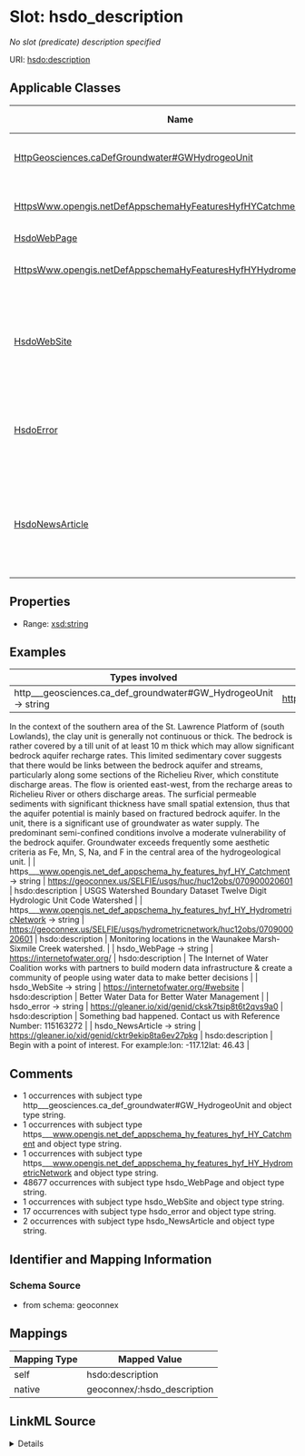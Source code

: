 

# Slot: hsdo_description


_No slot (predicate) description specified_





URI: [hsdo:description](http://schema.org/description)



<!-- no inheritance hierarchy -->





## Applicable Classes

| Name | Description | Modifies Slot |
| --- | --- | --- |
| [HttpGeosciences.caDefGroundwater#GWHydrogeoUnit](../classes/HttpGeosciences.caDefGroundwater#GWHydrogeoUnit.md) | No class (type) description specified |  no  |
| [HttpsWww.opengis.netDefAppschemaHyFeaturesHyfHYCatchment](../classes/HttpsWww.opengis.netDefAppschemaHyFeaturesHyfHYCatchment.md) | No class (type) description specified |  no  |
| [HsdoWebPage](../classes/HsdoWebPage.md) | A web page |  no  |
| [HttpsWww.opengis.netDefAppschemaHyFeaturesHyfHYHydrometricNetwork](../classes/HttpsWww.opengis.netDefAppschemaHyFeaturesHyfHYHydrometricNetwork.md) | No class (type) description specified |  no  |
| [HsdoWebSite](../classes/HsdoWebSite.md) | A WebSite is a set of related web pages and other items typically served from... |  no  |
| [HsdoError](../classes/HsdoError.md) | For failed actions, more information on the cause of the failure |  no  |
| [HsdoNewsArticle](../classes/HsdoNewsArticle.md) | A NewsArticle is an article whose content reports news, or provides backgroun... |  no  |







## Properties

* Range: [xsd:string](xsd:string)






## Examples

| Types involved | Subject | Predicate | Object |
| --- | --- | --- | --- |
| http___geosciences.ca_def_groundwater#GW_HydrogeoUnit → string | https://geoconnex.ca/id/hydrogeounits/Richelieu1 | hsdo:description | 
In the context of the southern area of the St. Lawrence Platform of (south Lowlands), the clay unit is generally not continuous or thick. The bedrock is rather covered by a till unit of at least 10 m thick which may allow significant bedrock aquifer recharge rates. This limited sedimentary cover suggests that there would be links between the bedrock aquifer and streams, particularly along some sections of the Richelieu River, which constitute discharge areas. The flow is oriented east-west, from the recharge areas to Richelieu River or others discharge areas. The surficial permeable sediments with significant thickness have small spatial extension, thus that the aquifer potential is mainly based on fractured bedrock aquifer. In the unit, there is a significant use of groundwater as water supply. The predominant semi-confined conditions involve a moderate vulnerability of the bedrock aquifer. Groundwater exceeds frequently some aesthetic criteria as Fe, Mn, S, Na, and F in the central area of the hydrogeological unit.
 |
| https___www.opengis.net_def_appschema_hy_features_hyf_HY_Catchment → string | https://geoconnex.us/SELFIE/usgs/huc/huc12obs/070900020601 | hsdo:description | USGS Watershed Boundary Dataset Twelve Digit Hydrologic Unit Code Watershed |
| https___www.opengis.net_def_appschema_hy_features_hyf_HY_HydrometricNetwork → string | https://geoconnex.us/SELFIE/usgs/hydrometricnetwork/huc12obs/070900020601 | hsdo:description | Monitoring locations in the Waunakee Marsh-Sixmile Creek watershed. |
| hsdo_WebPage → string | https://internetofwater.org/ | hsdo:description | The Internet of Water Coalition works with partners to build modern data infrastructure & create a community of people using water data to make better decisions |
| hsdo_WebSite → string | https://internetofwater.org/#website | hsdo:description | Better Water Data for Better Water Management |
| hsdo_error → string | https://gleaner.io/xid/genid/cksk7tsip8t6t2qvs9a0 | hsdo:description | Something bad happened. Contact us with Reference Number: 115163272 |
| hsdo_NewsArticle → string | https://gleaner.io/xid/genid/cktr9ekip8ta6ev27pkg | hsdo:description | Begin with a point of interest. For example:lon: -117.12lat: 46.43 |


## Comments

* 1 occurrences with subject type http___geosciences.ca_def_groundwater#GW_HydrogeoUnit and object type string.
* 1 occurrences with subject type https___www.opengis.net_def_appschema_hy_features_hyf_HY_Catchment and object type string.
* 1 occurrences with subject type https___www.opengis.net_def_appschema_hy_features_hyf_HY_HydrometricNetwork and object type string.
* 48677 occurrences with subject type hsdo_WebPage and object type string.
* 1 occurrences with subject type hsdo_WebSite and object type string.
* 17 occurrences with subject type hsdo_error and object type string.
* 2 occurrences with subject type hsdo_NewsArticle and object type string.

## Identifier and Mapping Information







### Schema Source


* from schema: geoconnex




## Mappings

| Mapping Type | Mapped Value |
| ---  | ---  |
| self | hsdo:description |
| native | geoconnex/:hsdo_description |




## LinkML Source

<details>
```yaml
name: hsdo_description
description: No slot (predicate) description specified
comments:
- 1 occurrences with subject type http___geosciences.ca_def_groundwater#GW_HydrogeoUnit
  and object type string.
- 1 occurrences with subject type https___www.opengis.net_def_appschema_hy_features_hyf_HY_Catchment
  and object type string.
- 1 occurrences with subject type https___www.opengis.net_def_appschema_hy_features_hyf_HY_HydrometricNetwork
  and object type string.
- 48677 occurrences with subject type hsdo_WebPage and object type string.
- 1 occurrences with subject type hsdo_WebSite and object type string.
- 17 occurrences with subject type hsdo_error and object type string.
- 2 occurrences with subject type hsdo_NewsArticle and object type string.
examples:
- description: http___geosciences.ca_def_groundwater#GW_HydrogeoUnit → string
  object:
    example_object: '

      In the context of the southern area of the St. Lawrence Platform of (south Lowlands),
      the clay unit is generally not continuous or thick. The bedrock is rather covered
      by a till unit of at least 10 m thick which may allow significant bedrock aquifer
      recharge rates. This limited sedimentary cover suggests that there would be
      links between the bedrock aquifer and streams, particularly along some sections
      of the Richelieu River, which constitute discharge areas. The flow is oriented
      east-west, from the recharge areas to Richelieu River or others discharge areas.
      The surficial permeable sediments with significant thickness have small spatial
      extension, thus that the aquifer potential is mainly based on fractured bedrock
      aquifer. In the unit, there is a significant use of groundwater as water supply.
      The predominant semi-confined conditions involve a moderate vulnerability of
      the bedrock aquifer. Groundwater exceeds frequently some aesthetic criteria
      as Fe, Mn, S, Na, and F in the central area of the hydrogeological unit.

      '
    example_predicate: hsdo:description
    example_subject: https://geoconnex.ca/id/hydrogeounits/Richelieu1
- description: https___www.opengis.net_def_appschema_hy_features_hyf_HY_Catchment
    → string
  object:
    example_object: USGS Watershed Boundary Dataset Twelve Digit Hydrologic Unit Code
      Watershed
    example_predicate: hsdo:description
    example_subject: https://geoconnex.us/SELFIE/usgs/huc/huc12obs/070900020601
- description: https___www.opengis.net_def_appschema_hy_features_hyf_HY_HydrometricNetwork
    → string
  object:
    example_object: Monitoring locations in the Waunakee Marsh-Sixmile Creek watershed.
    example_predicate: hsdo:description
    example_subject: https://geoconnex.us/SELFIE/usgs/hydrometricnetwork/huc12obs/070900020601
- description: hsdo_WebPage → string
  object:
    example_object: The Internet of Water Coalition works with partners to build modern
      data infrastructure & create a community of people using water data to make
      better decisions
    example_predicate: hsdo:description
    example_subject: https://internetofwater.org/
- description: hsdo_WebSite → string
  object:
    example_object: Better Water Data for Better Water Management
    example_predicate: hsdo:description
    example_subject: https://internetofwater.org/#website
- description: hsdo_error → string
  object:
    example_object: 'Something bad happened. Contact us with Reference Number: 115163272'
    example_predicate: hsdo:description
    example_subject: https://gleaner.io/xid/genid/cksk7tsip8t6t2qvs9a0
- description: hsdo_NewsArticle → string
  object:
    example_object: 'Begin with a point of interest. For example:lon: -117.12lat:
      46.43'
    example_predicate: hsdo:description
    example_subject: https://gleaner.io/xid/genid/cktr9ekip8ta6ev27pkg
from_schema: geoconnex
rank: 1000
slot_uri: hsdo:description
alias: hsdo_description
domain_of:
- hsdo_NewsArticle
- hsdo_WebPage
- hsdo_WebSite
- hsdo_error
- http___geosciences.ca_def_groundwater#GW_HydrogeoUnit
- https___www.opengis.net_def_appschema_hy_features_hyf_HY_Catchment
- https___www.opengis.net_def_appschema_hy_features_hyf_HY_HydrometricNetwork
range: string

```
</details>